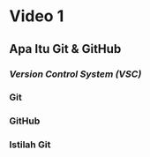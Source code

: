 # **Video 1**
## **Apa Itu Git & GitHub**

### ***Version Control System (VSC)***

### **Git**

### **GitHub**

### **Istilah Git**

